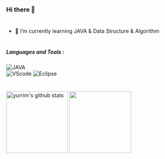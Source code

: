 ### Hi there 👋  
#  
<!--
**yurrim/yurrim** is a ✨ _special_ ✨ repository because its `README.md` (this file) appears on your GitHub profile.

Here are some ideas to get you started:

- 🔭 I’m currently working on ...
- 🌱 I’m currently learning ...
- 👯 I’m looking to collaborate on ...
- 🤔 I’m looking for help with ...
- 💬 Ask me about ...
- 📫 How to reach me: ...
- 😄 Pronouns: ...
- ⚡ Fun fact: ...

##### Interest : 

![yurrim's language](https://github-readme-stats.vercel.app/api/top-langs/?username=yurrim&langs_count=1) 사용한 언어 %로 나타내 줌

-->

- 🌱 I’m currently learning JAVA & Data Structure & Algorithm  
#
##### Languages and Tools :
![JAVA](https://img.shields.io/badge/Java-007396?style=flat-square&logo=Java&logoColor=white)  
![VScode](https://img.shields.io/badge/VScode-007ACC?style=flat-square&logo=visualstudiocode&logoColor=white) ![Eclipse](https://img.shields.io/badge/Eclipse-2C2255?style=flat-square&logo=eclipse&logoColor=white)  
#
<a href="https://github.com/yurrim"><img align="center" style="height:165px" src="https://github-readme-stats.vercel.app/api?username=yurrim&show_icons=true" alt="yurrim's github stats" /></a> 
<a href="https://github.com/yurrim"><img align="center" style="height:165px" src="https://github-readme-stats.vercel.app/api/top-langs/?username=yurrim&langs_count=5" /></a>

